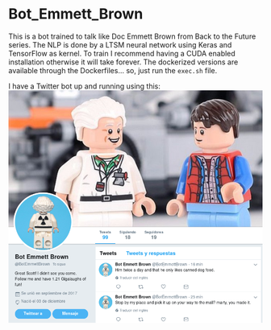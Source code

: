 # Bot_Emmett_Brown
This is a bot trained to talk like Doc Emmett Brown from Back to the Future series. The NLP is done by a LTSM neural network using Keras and TensorFlow as kernel. To train I recommend having a CUDA enabled installation otherwise it will take forever.
The dockerized versions are available through the Dockerfiles... so, just run the ```exec.sh``` file.

I have a Twitter bot up and running using this:
<a href="https://twitter.com/BotEmmettBrown" rel="Bot Emmett Brown">![Bot](https://github.com/ollin18/Bot_Emmett_Brown/blob/master/figs/Screenshot_20171209_145343.png)</a>
